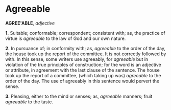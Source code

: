 # Agreeable

**AGREE'ABLE**, _adjective_

**1.** Suitable; conformable; correspondent; consistent with; as, the practice of virtue is _agreeable_ to the law of God and our own nature.

**2.** In pursuance of; in conformity with; as, _agreeable_ to the order of the day, the house took up the report of the committee. It is not correctly followed by with. In this sense, some writers use agreeably, for _agreeable_ but in violation of the true principles of construction; for the word is an adjective or attribute, in agreement with the last clause of the sentence. The house took up the report of a committee, (which taking up was) _agreeable_ to the order of the day. The use of agreeably in this sentence would pervert the sense.

**3.** Pleasing, either to the mind or senses; as, _agreeable_ manners; fruit _agreeable_ to the taste.